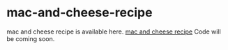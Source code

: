 # mac-and-cheese-recipe
mac and cheese recipe is available here. <a href="https://metavideos.com/video/66739843/creamy-mac-and-cheese-recipe">mac and cheese recipe</a>
Code will be coming soon.

